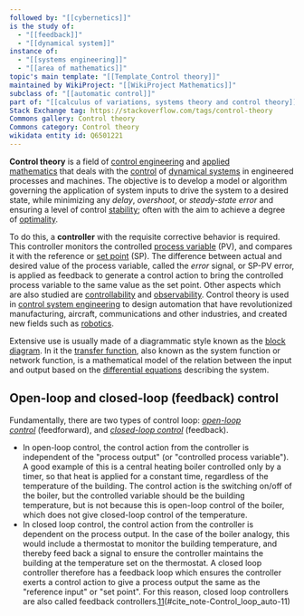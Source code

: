 ```yaml
---
followed by: "[[cybernetics]]"
is the study of:
  - "[[feedback]]"
  - "[[dynamical system]]"
instance of:
  - "[[systems engineering]]"
  - "[[area of mathematics]]"
topic's main template: "[[Template_Control theory]]"
maintained by WikiProject: "[[WikiProject Mathematics]]"
subclass of: "[[automatic control]]"
part of: "[[calculus of variations, systems theory and control theory]]"
Stack Exchange tag: https://stackoverflow.com/tags/control-theory
Commons gallery: Control theory
Commons category: Control theory
wikidata entity id: Q6501221
---
```

**Control theory** is a field of [control engineering](https://en.wikipedia.org/wiki/Control_engineering "Control engineering") and [applied mathematics](https://en.wikipedia.org/wiki/Applied_mathematics "Applied mathematics") that deals with the [control](https://en.wikipedia.org/wiki/Control_system "Control system") of [dynamical systems](https://en.wikipedia.org/wiki/Dynamical_system "Dynamical system") in engineered processes and machines. The objective is to develop a model or algorithm governing the application of system inputs to drive the system to a desired state, while minimizing any _delay_, _overshoot_, or _steady-state error_ and ensuring a level of control [stability](https://en.wikipedia.org/wiki/Stability_theory "Stability theory"); often with the aim to achieve a degree of [optimality](https://en.wikipedia.org/wiki/Optimal_control "Optimal control").

To do this, a **controller** with the requisite corrective behavior is required. This controller monitors the controlled [process variable](https://en.wikipedia.org/wiki/Process_variable "Process variable") (PV), and compares it with the reference or [set point](https://en.wikipedia.org/wiki/Setpoint_\(control_system\) "Setpoint (control system)") (SP). The difference between actual and desired value of the process variable, called the _error_ signal, or SP-PV error, is applied as feedback to generate a control action to bring the controlled process variable to the same value as the set point. Other aspects which are also studied are [controllability](https://en.wikipedia.org/wiki/Controllability "Controllability") and [observability](https://en.wikipedia.org/wiki/Observability "Observability"). Control theory is used in [control system engineering](https://en.wikipedia.org/wiki/Control_system_engineering "Control system engineering") to design automation that have revolutionized manufacturing, aircraft, communications and other industries, and created new fields such as [robotics](https://en.wikipedia.org/wiki/Robotics "Robotics").

Extensive use is usually made of a diagrammatic style known as the [block diagram](https://en.wikipedia.org/wiki/Block_diagram "Block diagram"). In it the [transfer function](https://en.wikipedia.org/wiki/Transfer_function "Transfer function"), also known as the system function or network function, is a mathematical model of the relation between the input and output based on the [differential equations](https://en.wikipedia.org/wiki/Differential_equation "Differential equation") describing the system.

## Open-loop and closed-loop (feedback) control



Fundamentally, there are two types of control loop: _[open-loop control](https://en.wikipedia.org/wiki/Open-loop_control "Open-loop control")_ (feedforward), and _[closed-loop control](https://en.wikipedia.org/wiki/Closed-loop_control "Closed-loop control")_ (feedback).

- In open-loop control, the control action from the controller is independent of the "process output" (or "controlled process variable"). A good example of this is a central heating boiler controlled only by a timer, so that heat is applied for a constant time, regardless of the temperature of the building. The control action is the switching on/off of the boiler, but the controlled variable should be the building temperature, but is not because this is open-loop control of the boiler, which does not give closed-loop control of the temperature.
- In closed loop control, the control action from the controller is dependent on the process output. In the case of the boiler analogy, this would include a thermostat to monitor the building temperature, and thereby feed back a signal to ensure the controller maintains the building at the temperature set on the thermostat. A closed loop controller therefore has a feedback loop which ensures the controller exerts a control action to give a process output the same as the "reference input" or "set point". For this reason, closed loop controllers are also called feedback controllers.[11](app://obsidian.md/11)(#cite_note-Control_loop_auto-11)
